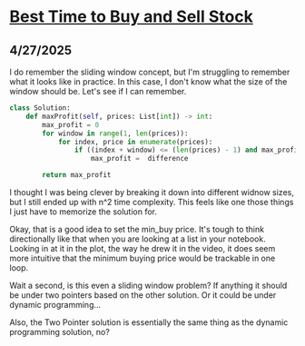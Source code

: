 # [Best Time to Buy and Sell Stock](https://neetcode.io/problems/buy-and-sell-crypto)

## 4/27/2025

I do remember the sliding window concept, but I'm struggling to remember what it looks like in practice. In this case, I don't know what the size of the window should be. Let's see if I can remember.

```python
class Solution:
    def maxProfit(self, prices: List[int]) -> int:
        max_profit = 0
        for window in range(1, len(prices)):
            for index, price in enumerate(prices):
                if ((index + window) <= (len(prices) - 1) and max_profit < (difference := prices[index + window] - price)):
                    max_profit =  difference

        return max_profit
```

I thought I was being clever by breaking it down into different widnow sizes, but I still ended up with n^2 time complexity. This feels like one those things I just have to memorize the solution for.

Okay, that is a good idea to set the min_buy price. It's tough to think directionally like that when you are looking at a list in your notebook. Looking in at it in the plot, the way he drew it in the video, it does seem more intuitive that the minimum buying price would be trackable in one loop.

Wait a second, is this even a sliding window problem? If anything it should be under two pointers based on the other solution. Or it could be under dynamic programming...

Also, the Two Pointer solution is essentially the same thing as the dynamic programming solution, no?
